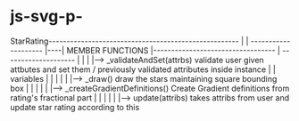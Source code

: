 # js-svg-p-

StarRating-----------------------------------------------------
	|
	|    --------------------
	|----| MEMBER FUNCTIONS |----------------------------------
	|    --------------------
	|		|
	|		|-->	_validateAndSet(attrbs) validate user given attbutes and set them / previously validated attributes inside instance 		|		|	variables
	|		|
	|		|
	|		|-->	_draw() draw the stars maintaining square bounding box
	|		|
	|		|
	|		|-->	_createGradientDefinitions() Create Gradient definitions from rating's fractional part
	|		|
	|		|
	|		|-->	update(attribs) takes attribs from user and  update star rating according to this
